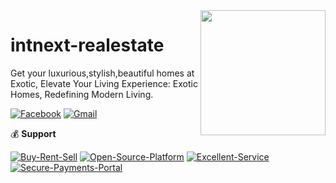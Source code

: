 <img src="https://media1.giphy.com/media/fDers1vZjjKFy/200w.gif?cid=6c09b952e92hgyhehjv0g9bc7tvk9kkqcet2rvxi8tg8f4ao&ep=v1_gifs_search&rid=200w.gif&ct=g" align="right" width="200px"/>

# intnext-realestate

Get your luxurious,stylish,beautiful homes at Exotic,
Elevate Your Living Experience: Exotic Homes, Redefining Modern Living.
 

[![Facebook](https://img.shields.io/badge/Facebook-%231877F2.svg?style=for-the-badge&logo=Facebook&logoColor=white)](https://www.facebook.com/profile.php?id=61550920919855&mibextid=LQQJ4d)
[![Gmail](https://img.shields.io/badge/Gmail-D14836?style=for-the-badge&logo=gmail&logoColor=white)](mailto:mrepol742@gmail.com)

💰 **Support**

[![Buy-Rent-Sell](https://img.shields.io/badge/Buy--Rent--Sell-F16061?style=for-the-badge)](https://intnext-realestate.github.io/buy)
[![Open-Source-Platform](https://img.shields.io/badge/Open--Source--Platform-00457C?style=for-the-badge)](https://github.com/intnext-realestate)
[![Excellent-Service](https://img.shields.io/badge/Excellent--Service-F96854?style=for-the-badge)](https://intnext-realestate.github.io)
[![Secure-Payments-Portal](https://img.shields.io/badge/Secure--Payments--Portal-ffdd00?style=for-the-badge)](https://intnext-realestate.github.io)

<br>

